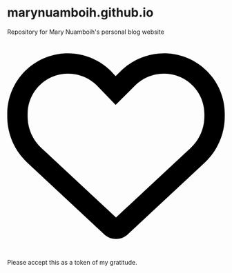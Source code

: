 # marynuamboih.github.io
Repository for Mary Nuamboih's personal blog website <svg xmlns="http://www.w3.org/2000/svg" viewBox="0 0 512 512"><!--! Font Awesome Pro 6.2.1 by @fontawesome - https://fontawesome.com License - https://fontawesome.com/license (Commercial License) Copyright 2022 Fonticons, Inc. --><path d="M244 84L255.1 96L267.1 84.02C300.6 51.37 347 36.51 392.6 44.1C461.5 55.58 512 115.2 512 185.1V190.9C512 232.4 494.8 272.1 464.4 300.4L283.7 469.1C276.2 476.1 266.3 480 256 480C245.7 480 235.8 476.1 228.3 469.1L47.59 300.4C17.23 272.1 0 232.4 0 190.9V185.1C0 115.2 50.52 55.58 119.4 44.1C164.1 36.51 211.4 51.37 244 84C243.1 84 244 84.01 244 84L244 84zM255.1 163.9L210.1 117.1C188.4 96.28 157.6 86.4 127.3 91.44C81.55 99.07 48 138.7 48 185.1V190.9C48 219.1 59.71 246.1 80.34 265.3L256 429.3L431.7 265.3C452.3 246.1 464 219.1 464 190.9V185.1C464 138.7 430.4 99.07 384.7 91.44C354.4 86.4 323.6 96.28 301.9 117.1L255.1 163.9z"/></svg>

Please accept this as a token of my gratitude.
